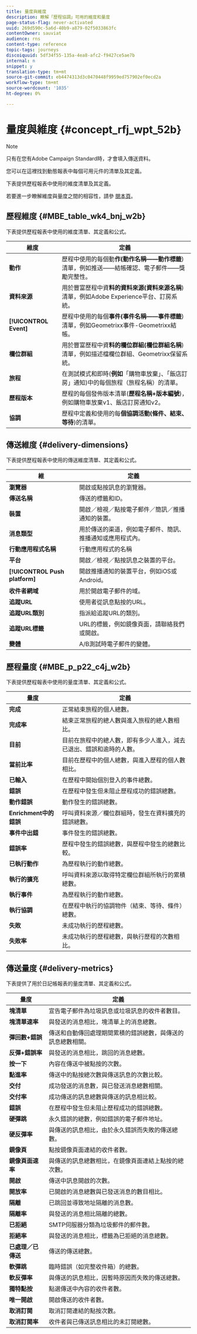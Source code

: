 ```yaml
---
title: 量度與維度
description: 瞭解「歷程協調」可用的維度和量度
page-status-flag: never-activated
uuid: 269d590c-5a6d-40b9-a879-02f5033863fc
contentOwner: sauviat
audience: rns
content-type: reference
topic-tags: journeys
discoiquuid: 5df34f55-135a-4ea8-afc2-f9427ce5ae7b
internal: n
snippet: y
translation-type: tm+mt
source-git-commit: eb4474313d3c0470448f9959ed757902ef0ecd2a
workflow-type: tm+mt
source-wordcount: '1035'
ht-degree: 0%

---
```



# 量度與維度 {#concept_rfj_wpt_52b}

>[!NOTE]
>
>只有在您有Adobe Campaign Standard時，才會填入傳送資料。

您可以在這裡找到動態報表中每個可用元件的清單及其定義。

下表提供歷程報表中使用的維度清單及其定義。

若要進一步瞭解維度與量度之間的相容性，請參 [閱本頁](../assets/do-not-localize/dynamic_report_compatibility_journey.pdf)。

## 歷程維度 {#MBE_table_wk4_bnj_w2b}

下表提供歷程報表中使用的維度清單、其定義和公式。

| 維度 | 定義 |
|--- |--- |
| **動作** | 歷程中使用的每個動&#x200B;**作(動作名稱——動作標籤**)清單，例如推送——結帳確認、電子郵件——獎勵完整性。 |
| **資料來源** | 用於豐富歷程中資&#x200B;**料的資料來源(資料來源名稱**)清單，例如Adobe Experience平台、訂房系統。 |
| **[!UICONTROL Event]** | 歷程中使用的每個&#x200B;**事件(事件名稱——事件標籤**)清單，例如Geometrixx事件-Geometrixx結帳。 |
| **欄位群組** | 用於豐富歷程中資&#x200B;**料的欄位群組(欄位群組名稱**)清單，例如描述檔欄位群組、Geometrixx保留系統。 |
| **旅程** | 在測試模式和即時(**例如**「購物車放棄」、「飯店訂房」通知)中的每個旅程（旅程名稱）的清單。 |
| **歷程版本** | 歷程的每個發佈版本清單(**歷程名稱+版本編號**)，例如購物車放棄v1、飯店訂房通知v2。 |
| **協調** | 歷程中定義和使用的每&#x200B;**個協調活動(條件、結束、等待**)的清單。 |

## 傳送維度 {#delivery-dimensions}

下表提供歷程報表中使用的傳送維度清單、其定義和公式。

| 維 | 定義 |
|--- |--- |
| **瀏覽器** | 開啟或點按訊息的瀏覽器。 |
| **傳送名稱** | 傳送的標籤和ID。 |
| **裝置** | 開啟／檢視／點按電子郵件／簡訊／推播通知的裝置。 |
| **消息類型** | 用於傳送的渠道，例如電子郵件、簡訊、推播通知或應用程式內。 |
| **行動應用程式名稱** | 行動應用程式的名稱 |
| **平台** | 開啟／檢視／點按訊息之裝置的平台。 |
| **[!UICONTROL Push platform]** | 開啟推播通知的裝置平台，例如iOS或Android。 |
| **收件者網域** | 用於開啟電子郵件的域。 |
| **追蹤URL** | 使用者從訊息點按的URL。 |
| **追蹤URL類別** | 指派給追蹤URL的類別。 |
| **追蹤URL標籤** | URL的標籤，例如鏡像頁面，請聯絡我們或開啟。 |
| **變體** | A/B測試時電子郵件的變體。 |


## 歷程量度 {#MBE_p_p22_c4j_w2b}

下表提供歷程報表中使用的量度清單、其定義和公式。

| 量度 | 定義 |
|--- |---|
| **完成** | 正常結束旅程的個人總數。 |
| **完成率** | 結束正常旅程的總人數與進入旅程的總人數相比。 |
| **目前** | 目前在旅程中的總人數，即有多少人進入，減去已退出、錯誤和逾時的人數。 |
| **當前比率** | 目前在歷程中的個人總數，與進入歷程的個人數相比。 |
| **已輸入** | 在歷程中開始個別登入的事件總數。 |
| **錯誤** | 在歷程中發生但未阻止歷程成功的錯誤總數。 |
| **動作錯誤** | 動作發生的錯誤總數。 |
| **Enrichment中的錯誤** | 呼叫資料來源／欄位群組時，發生在資料擴充的錯誤總數。 |
| **事件中出錯** | 事件發生的錯誤總數。 |
| **錯誤率** | 歷程中發生的錯誤總數，與歷程中發生的總數比較。 |
| **已執行動作** | 為歷程執行的動作總數。 |
| **執行的擴充** | 呼叫資料來源以取得特定欄位群組所執行的累積總數。 |
| **執行事件** | 為歷程執行的動作總數。 |
| **執行協調** | 在歷程中執行的協調物件（結束、等待、條件）總數。 |
| **失敗** | 未成功執行的歷程總數。 |
| **失敗率** | 未成功執行的歷程總數，與執行歷程的次數相比。 |

## 傳送量度 {#delivery-metrics}

下表提供了用於日記帳報表的量度清單、其定義和公式。

| 量度 | 定義 |
|--- |--- |
| **塊清單** | 宣告電子郵件為垃圾訊息或垃圾訊息的收件者數目。 |
| **塊清單速率** | 與發送的消息相比，塊清單上的消息總數。 |
| **彈回數+錯誤** | 傳送和自動傳回處理期間累積的錯誤總數，與傳送的訊息總數相關。 |
| **反彈+錯誤率** | 與發送的消息相比，跳回的消息總數。 |
| **按一下** | 內容在傳送中被點按的次數。 |
| **點進率** | 傳送中的點按總次數與傳送訊息的次數比較。 |
| **交付** | 成功發送的消息數，與已發送消息總數相關。 |
| **交付率** | 成功傳送的訊息總數與傳送的訊息相比較。 |
| **錯誤** | 在歷程中發生但未阻止歷程成功的錯誤總數。 |
| **硬彈跳** | 永久錯誤的總數，例如錯誤的電子郵件地址。 |
| **硬反彈率** | 與傳送的訊息相比，由於永久錯誤而失敗的傳送總數。 |
| **鏡像頁** | 點按鏡像頁面連結的收件者數。 |
| **鏡像頁面速率** | 與傳送的訊息總數相比，在鏡像頁面連結上點按的總次數。 |
| **開啟** | 傳送中訊息開啟的次數。 |
| **開放率** | 已開啟的消息總數與已發送消息的數目相比。 |
| **隔離** | 已跳回並導致地址隔離的消息數。 |
| **隔離率** | 與發送的消息相比隔離的總數。 |
| **已拒絕** | SMTP伺服器分類為垃圾郵件的郵件數。 |
| **拒絕率** | 與發送的消息相比，標籤為已拒絕的消息總數。 |
| **已處理／已傳送** | 傳送的傳送總數。 |
| **軟彈跳** | 臨時錯誤（如完整收件箱）的總數。 |
| **軟反彈率** | 與傳送的訊息相比，因暫時原因而失敗的傳送總數。 |
| **獨特點按** | 點選傳送中內容的收件者數。 |
| **唯一開啟** | 開啟傳送的收件者數。 |
| **取消訂閱** | 取消訂閱連結的點按次數。 |
| **取消訂閱率** | 收件者與已傳送訊息相比的未訂閱總數。 |
